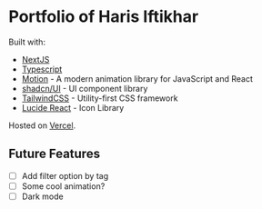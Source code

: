 # Portfolio of Haris Iftikhar

Built with:

- [NextJS](https://nextjs.org/)
- [Typescript](https://www.typescriptlang.org/)
- [Motion](https://motion.dev/) - A modern animation library for JavaScript and React
- [shadcn/UI](https://ui.shadcn.com/) - UI component library
- [TailwindCSS](https://tailwindcss.com/) - Utility-first CSS framework
- [Lucide React](https://lucide.dev/guide/packages/lucide-react) - Icon Library

Hosted on [Vercel](https://vercel.com/).

## Future Features

- [ ] Add filter option by tag
- [ ] Some cool animation?
- [ ] Dark mode
